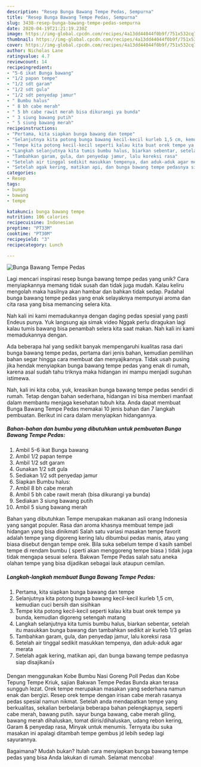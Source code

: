 ```yaml
---
description: "Resep Bunga Bawang Tempe Pedas, Sempurna"
title: "Resep Bunga Bawang Tempe Pedas, Sempurna"
slug: 3438-resep-bunga-bawang-tempe-pedas-sempurna
date: 2020-04-19T21:21:19.230Z
image: https://img-global.cpcdn.com/recipes/4a13dd44044f0b9f/751x532cq70/bunga-bawang-tempe-pedas-foto-resep-utama.jpg
thumbnail: https://img-global.cpcdn.com/recipes/4a13dd44044f0b9f/751x532cq70/bunga-bawang-tempe-pedas-foto-resep-utama.jpg
cover: https://img-global.cpcdn.com/recipes/4a13dd44044f0b9f/751x532cq70/bunga-bawang-tempe-pedas-foto-resep-utama.jpg
author: Nicholas Lane
ratingvalue: 4.7
reviewcount: 14
recipeingredient:
- "5-6 ikat Bunga bawang"
- "1/2 papan tempe"
- "1/2 sdt garam"
- "1/2 sdt gula"
- "1/2 sdt penyedap jamur"
- " Bumbu halus"
- " 8 bh cabe merah"
- " 5 bh cabe rawit merah bisa dikurangi ya bunda"
- " 3 siung bawang putih"
- " 5 siung bawang merah"
recipeinstructions:
- "Pertama, kita siapkan bunga bawang dan tempe"
- "Selanjutnya kita potong bunga bawang kecil-kecil kurleb 1,5 cm, kemudian cuci bersih dan sisihkan"
- "Tempe kita potong kecil-kecil seperti kalau kita buat orek tempe ya bunda, kemudian digoreng setengah matang"
- "Langkah selanjutnya kita tumis bumbu halus, biarkan sebentar, setelah itu masukkan bunga bawang dan tambahkan sedikit air kurleb 1/3 gelas"
- "Tambahkan garam, gula, dan penyedap jamur, lalu koreksi rasa"
- "Setelah air tinggal sedikit masukkan tempenya, dan aduk-aduk agar merata"
- "Setelah agak kering, matikan api, dan bunga bawang tempe pedasnya siap disajikan👍"
categories:
- Resep
tags:
- bunga
- bawang
- tempe

katakunci: bunga bawang tempe 
nutrition: 106 calories
recipecuisine: Indonesian
preptime: "PT33M"
cooktime: "PT30M"
recipeyield: "3"
recipecategory: Lunch

---
```



![Bunga Bawang Tempe Pedas](https://img-global.cpcdn.com/recipes/4a13dd44044f0b9f/751x532cq70/bunga-bawang-tempe-pedas-foto-resep-utama.jpg)

Lagi mencari inspirasi resep bunga bawang tempe pedas yang unik? Cara menyiapkannya memang tidak susah dan tidak juga mudah. Kalau keliru mengolah maka hasilnya akan hambar dan bahkan tidak sedap. Padahal bunga bawang tempe pedas yang enak selayaknya mempunyai aroma dan cita rasa yang bisa memancing selera kita.

Nah kali ini kami memadukannya dengan daging pedas spesial yang pasti Endeus punya. Yuk langsung aja simak video Nggak perlu diragukan lagi kalau tumis bawang bisa penambah selera kita saat makan. Nah kali ini kami memadukannya dengan.

Ada beberapa hal yang sedikit banyak mempengaruhi kualitas rasa dari bunga bawang tempe pedas, pertama dari jenis bahan, kemudian pemilihan bahan segar hingga cara membuat dan menyajikannya. Tidak usah pusing jika hendak menyiapkan bunga bawang tempe pedas yang enak di rumah, karena asal sudah tahu triknya maka hidangan ini mampu menjadi suguhan istimewa.


Nah, kali ini kita coba, yuk, kreasikan bunga bawang tempe pedas sendiri di rumah. Tetap dengan bahan sederhana, hidangan ini bisa memberi manfaat dalam membantu menjaga kesehatan tubuh kita. Anda dapat membuat Bunga Bawang Tempe Pedas memakai 10 jenis bahan dan 7 langkah pembuatan. Berikut ini cara dalam menyiapkan hidangannya.

<!--inarticleads1-->

##### Bahan-bahan dan bumbu yang dibutuhkan untuk pembuatan Bunga Bawang Tempe Pedas:

1. Ambil 5-6 ikat Bunga bawang
1. Ambil 1/2 papan tempe
1. Ambil 1/2 sdt garam
1. Gunakan 1/2 sdt gula
1. Sediakan 1/2 sdt penyedap jamur
1. Siapkan  Bumbu halus:
1. Ambil  8 bh cabe merah
1. Ambil  5 bh cabe rawit merah (bisa dikurangi ya bunda)
1. Sediakan  3 siung bawang putih
1. Ambil  5 siung bawang merah


Bahan yang dibutuhkan  Tempe merupakan makanan asli orang Indonesia yang sangat populer. Rasa dan aroma khasnya membuat tempe jadi hidangan yang bisa dinikmati Salah satu variasi masakan tempe favorit adalah tempe yang digoreng kering lalu dibumbui pedas manis, atau yang biasa disebut dengan tempe orek. Bila suka sebelum tempe d kasih sambel tempe di rendam bumbu ( sperti akan menggoreng tempe biasa ) tidak juga tidak mengapa sesuai selera. Bakwan Tempe Pedas salah satu aneka olahan tempe yang bisa dijadikan sebagai lauk ataupun cemilan. 

<!--inarticleads2-->

##### Langkah-langkah membuat Bunga Bawang Tempe Pedas:

1. Pertama, kita siapkan bunga bawang dan tempe
1. Selanjutnya kita potong bunga bawang kecil-kecil kurleb 1,5 cm, kemudian cuci bersih dan sisihkan
1. Tempe kita potong kecil-kecil seperti kalau kita buat orek tempe ya bunda, kemudian digoreng setengah matang
1. Langkah selanjutnya kita tumis bumbu halus, biarkan sebentar, setelah itu masukkan bunga bawang dan tambahkan sedikit air kurleb 1/3 gelas
1. Tambahkan garam, gula, dan penyedap jamur, lalu koreksi rasa
1. Setelah air tinggal sedikit masukkan tempenya, dan aduk-aduk agar merata
1. Setelah agak kering, matikan api, dan bunga bawang tempe pedasnya siap disajikan👍


Dengan menggunakan Kobe Bumbu Nasi Goreng Poll Pedas dan Kobe Tepung Tempe Kriuk, sajian Bakwan Tempe Pedas Bunda akan terasa sungguh lezat. Orek tempe merupakan masakan yang sederhana namun enak dan bergizi. Resep orek tempe dengan irisan cabe merah rasanya pedas spesial namun nikmat. Setelah anda mendapatkan tempe yang berkualitas, sekalian berbelanja beberapa bahan pelengkapnya, seperti cabe merah, bawang putih. sayur bunga bawang, cabe merah giling, bawang merah dihaluskan, tomat diiris/dihaluskan, udang rebon kering, Garam &amp; penyedap rasa, Minyak untuk menumis. Ternyata ibu suka masakan ini apalagi ditambah tempe gembus jd lebih sedep lagi sayurannya. 

Bagaimana? Mudah bukan? Itulah cara menyiapkan bunga bawang tempe pedas yang bisa Anda lakukan di rumah. Selamat mencoba!
